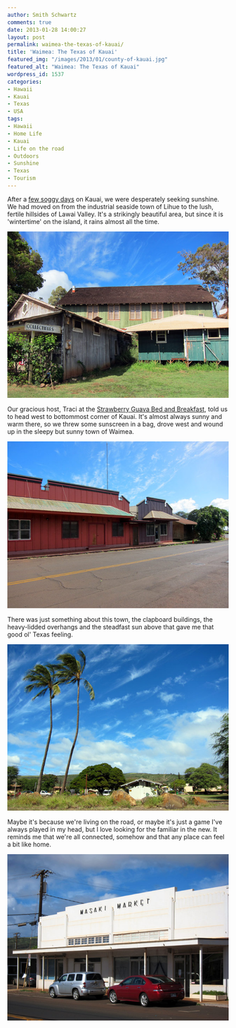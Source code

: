 ```yaml
---
author: Smith Schwartz
comments: true
date: 2013-01-28 14:00:27
layout: post
permalink: waimea-the-texas-of-kauai/
title: 'Waimea: The Texas of Kauai'
featured_img: "/images/2013/01/county-of-kauai.jpg"
featured_alt: "Waimea: The Texas of Kauai"
wordpress_id: 1537
categories:
- Hawaii
- Kauai
- Texas
- USA
tags:
- Hawaii
- Home Life
- Kauai
- Life on the road
- Outdoors
- Sunshine
- Texas
- Tourism
---
```


After a [few soggy days](http://schwartzography.com/from-red-mud-to-roosters-touchdown-in-kauai/) on Kauai, we were desperately seeking sunshine. We had moved on from the industrial seaside town of Lihue to the lush, fertile hillsides of Lawai Valley. It's a strikingly beautiful area, but since it is 'wintertime' on the island, it rains almost all the time.

![waimea-collectibles](/images/2013/01/waimea-collectibles.jpg)

Our gracious host, Traci at the [Strawberry Guava Bed and Breakfast](http://www.tripadvisor.com/Hotel_Review-g60615-d591302-Reviews-Strawberry_Guava_Bed_and_Breakfast-Kalaheo_Kauai_Hawaii.html), told us to head west to bottommost corner of Kauai. It's almost always sunny and warm there, so we threw some sunscreen in a bag, drove west and wound up in the sleepy but sunny town of Waimea.

![waimea-overhangs](/images/2013/01/waimea-overhangs.jpg)

There was just something about this town, the clapboard buildings, the heavy-lidded overhangs and the steadfast sun above that gave me that good ol' Texas feeling. 

![waimea-palms](/images/2013/01/waimea-palms.jpg)

Maybe it's because we're living on the road, or maybe it's just a game I've always played in my head, but I love looking for the familiar in the new. It reminds me that we're all connected, somehow and that any place can feel a bit like home.

![masaki-market](/images/2013/01/masaki-market.jpg)



